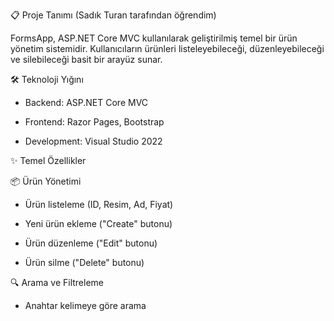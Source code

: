 📋 Proje Tanımı (Sadık Turan tarafından öğrendim)

FormsApp, ASP.NET Core MVC kullanılarak geliştirilmiş temel bir ürün yönetim sistemidir. Kullanıcıların ürünleri listeleyebileceği, düzenleyebileceği ve silebileceği basit bir arayüz sunar.

🛠 Teknoloji Yığını

- Backend: ASP.NET Core MVC

- Frontend: Razor Pages, Bootstrap

- Development: Visual Studio 2022

✨ Temel Özellikler

📦 Ürün Yönetimi

- Ürün listeleme (ID, Resim, Ad, Fiyat)

- Yeni ürün ekleme ("Create" butonu)

- Ürün düzenleme ("Edit" butonu)

- Ürün silme ("Delete" butonu)

🔍 Arama ve Filtreleme

- Anahtar kelimeye göre arama


